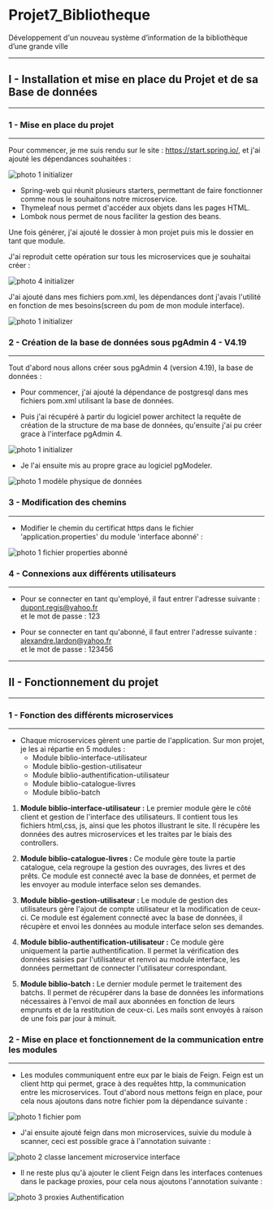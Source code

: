 # Projet7_Bibliotheque
Développement d'un nouveau système d’information de la bibliothèque d’une grande ville 

---

## I - Installation et mise en place du Projet et de sa Base de données 

---

### 1 - Mise en place du projet

---

Pour commencer, je me suis rendu sur le site : https://start.spring.io/, et j'ai ajouté les dépendances souhaitées :

![photo 1 initializer](documentation/screenshots/installation_du_projet_1.png "Initializer")

 - Spring-web qui réunit plusieurs starters, permettant de faire fonctionner comme nous le souhaitons notre microservice.
 - Thymeleaf nous permet d'accéder aux objets dans les pages HTML.
 - Lombok nous permet de nous faciliter la gestion des beans.  

Une fois générer, j'ai ajouté le dossier à mon projet puis mis le dossier en tant que module.

J'ai reproduit cette opération sur tous les microservices que je souhaitai créer :  

![photo 4 initializer](documentation/screenshots/installation_du_projet_4.png "modules")

J'ai ajouté dans mes fichiers pom.xml, les dépendances dont j'avais l'utilité en fonction de mes besoins(screen du pom de mon module interface).  

![photo 1 initializer](documentation/screenshots/installation_du_projet_5.png "Pom interface-utilisateur")

### 2 - Création de la base de données sous pgAdmin 4 - V4.19

---

Tout d'abord nous allons créer sous pgAdmin 4 (version 4.19), la base de données :

- Pour commencer, j'ai ajouté la dépendance de postgresql dans mes fichiers pom.xml utilisant la base de données.  


- Puis j'ai récupéré à partir du logiciel power architect la requête de création de la structure de ma base de données, qu'ensuite j'ai pu créer grace à l'interface pgAdmin 4. 

![photo 1 initializer](documentation/screenshots/installation_du_projet_6.png "création BDD sous pgAdmin4")
  
- Je l'ai ensuite mis au propre grace au logiciel pgModeler.  

![photo 1 modèle physique de données](documentation/screenshots/installation_du_projet_3.png "modèle physique de données")


### 3 - Modification des chemins

---

- Modifier le chemin du certificat https dans le fichier 'application.properties' du module 'interface abonné' : 

![photo 1 fichier properties abonné](documentation/screenshots/installation_du_projet_2.png "fichier properties abonné")


### 4 - Connexions aux différents utilisateurs  

---

- Pour se connecter en tant qu'employé, il faut entrer l'adresse suivante : dupont.regis@yahoo.fr  
et le mot de passe : 123  

- Pour se connecter en tant qu'abonné, il faut entrer l'adresse suivante : alexandre.lardon@yahoo.fr  
  et le mot de passe : 123456  

---

## II - Fonctionnement du projet

---  

### 1 - Fonction des différents microservices

---  

 - Chaque microservices gèrent une partie de l'application. Sur mon projet, je les ai répartie en 5 modules :
    * Module biblio-interface-utilisateur
    * Module biblio-gestion-utilisateur
    * Module biblio-authentification-utilisateur
    * Module biblio-catalogue-livres
    * Module biblio-batch
  
 1. __Module biblio-interface-utilisateur :__
      Le premier module gère le côté client et gestion de l'interface des utilisateurs. Il contient tous les fichiers html,css, js, ainsi que les photos illustrant le site. Il récupère les données des autres microservices et les traites par le biais des controllers.  
    
    
 2. __Module biblio-catalogue-livres :__
      Ce module gère toute la partie catalogue, cela regroupe la gestion des ouvrages, des livres et des prêts. Ce module est connecté avec la base de données, et permet de les envoyer au module interface selon ses demandes.  
    

 3. __Module biblio-gestion-utilisateur :__
      Le module de gestion des utilisateurs gère l'ajout de compte utilisateur et la modification de ceux-ci. Ce module est également connecté avec la base de données, il récupère et envoi les données au module interface selon ses demandes.
 

 4. __Module biblio-authentification-utilisateur :__
      Ce module gère uniquement la partie authentification. Il permet la vérification des données saisies par l'utilisateur et renvoi au module interface, les données permettant de connecter l'utilisateur correspondant.  
    

 5. __Module biblio-batch :__
      Le dernier module permet le traitement des batchs. Il permet de récupérer dans la base de données les informations nécessaires à l'envoi de mail aux abonnées en fonction de leurs emprunts et de la restitution de ceux-ci. Les mails sont envoyés à raison de une fois par jour à minuit.
    

### 2 - Mise en place et fonctionnement de la communication entre les modules

---  

 - Les modules communiquent entre eux par le biais de Feign. Feign est un client http qui permet, grace à des requêtes http, la communication entre les microservices. Tout d'abord nous mettons feign en place, pour cela nous ajoutons dans notre fichier pom la dépendance suivante :  

![photo 1 fichier pom](documentation/screenshots/communication_entre_module_1.png "fichier pom interface")  

 - J'ai ensuite ajouté feign dans mon microservices, suivie du module à scanner, ceci est possible grace à l'annotation suivante : 

![photo 2 classe lancement microservice interface](documentation/screenshots/communication_entre_module_2.png "fichier executable interface")  

 - Il ne reste plus qu'à ajouter le client Feign dans les interfaces contenues dans le package proxies, pour cela nous ajoutons l'annotation suivante :  

![photo 3 proxies Authentification](documentation/screenshots/communication_entre_module_3.png "interface Authentification proxies")  


